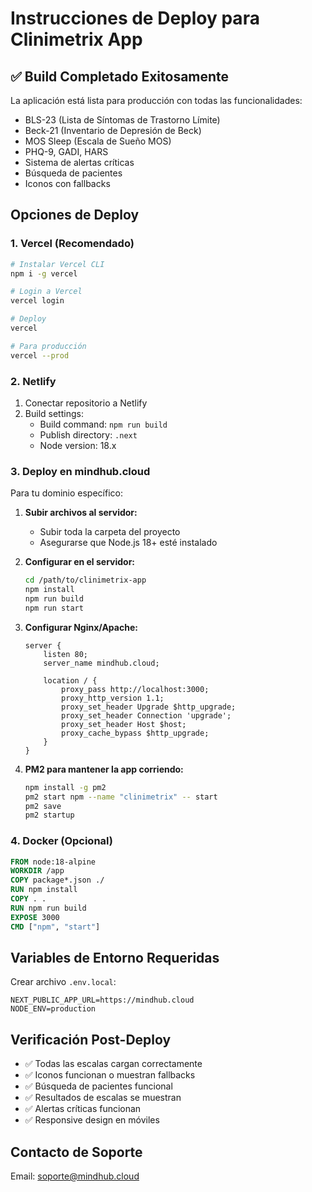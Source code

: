 # Instrucciones de Deploy para Clinimetrix App

## ✅ Build Completado Exitosamente

La aplicación está lista para producción con todas las funcionalidades:
- BLS-23 (Lista de Síntomas de Trastorno Límite)
- Beck-21 (Inventario de Depresión de Beck)
- MOS Sleep (Escala de Sueño MOS)
- PHQ-9, GADI, HARS
- Sistema de alertas críticas
- Búsqueda de pacientes
- Iconos con fallbacks

## Opciones de Deploy

### 1. Vercel (Recomendado)
```bash
# Instalar Vercel CLI
npm i -g vercel

# Login a Vercel
vercel login

# Deploy
vercel

# Para producción
vercel --prod
```

### 2. Netlify
1. Conectar repositorio a Netlify
2. Build settings:
   - Build command: `npm run build`
   - Publish directory: `.next`
   - Node version: 18.x

### 3. Deploy en mindhub.cloud
Para tu dominio específico:

1. **Subir archivos al servidor:**
   - Subir toda la carpeta del proyecto
   - Asegurarse que Node.js 18+ esté instalado

2. **Configurar en el servidor:**
   ```bash
   cd /path/to/clinimetrix-app
   npm install
   npm run build
   npm run start
   ```

3. **Configurar Nginx/Apache:**
   ```nginx
   server {
       listen 80;
       server_name mindhub.cloud;
       
       location / {
           proxy_pass http://localhost:3000;
           proxy_http_version 1.1;
           proxy_set_header Upgrade $http_upgrade;
           proxy_set_header Connection 'upgrade';
           proxy_set_header Host $host;
           proxy_cache_bypass $http_upgrade;
       }
   }
   ```

4. **PM2 para mantener la app corriendo:**
   ```bash
   npm install -g pm2
   pm2 start npm --name "clinimetrix" -- start
   pm2 save
   pm2 startup
   ```

### 4. Docker (Opcional)
```dockerfile
FROM node:18-alpine
WORKDIR /app
COPY package*.json ./
RUN npm install
COPY . .
RUN npm run build
EXPOSE 3000
CMD ["npm", "start"]
```

## Variables de Entorno Requeridas
Crear archivo `.env.local`:
```
NEXT_PUBLIC_APP_URL=https://mindhub.cloud
NODE_ENV=production
```

## Verificación Post-Deploy
- ✅ Todas las escalas cargan correctamente
- ✅ Iconos funcionan o muestran fallbacks
- ✅ Búsqueda de pacientes funcional
- ✅ Resultados de escalas se muestran
- ✅ Alertas críticas funcionan
- ✅ Responsive design en móviles

## Contacto de Soporte
Email: soporte@mindhub.cloud